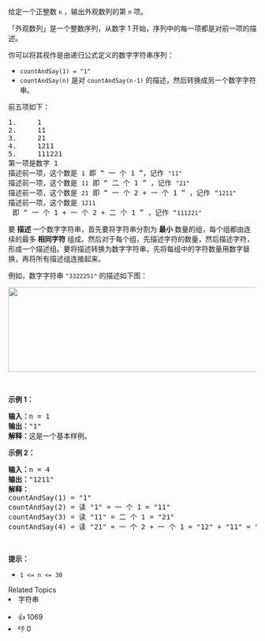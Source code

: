 <p>给定一个正整数 <code>n</code> ，输出外观数列的第 <code>n</code> 项。</p>

<p>「外观数列」是一个整数序列，从数字 1 开始，序列中的每一项都是对前一项的描述。</p>

<p>你可以将其视作是由递归公式定义的数字字符串序列：</p>

<ul> 
 <li><code>countAndSay(1) = "1"</code></li> 
 <li><code>countAndSay(n)</code> 是对 <code>countAndSay(n-1)</code> 的描述，然后转换成另一个数字字符串。</li> 
</ul>

<p>前五项如下：</p>

<pre>
1.     1
2.     11
3.     21
4.     1211
5.     111221
第一项是数字 1 
描述前一项，这个数是 <span><code>1</code></span> 即 “ 一 个 1 ”，记作 <span><code>"11"
</code></span>描述前一项，这个数是 <span><code>11</code></span> 即 “ 二 个 1 ” ，记作 <span><code>"21"
</code></span>描述前一项，这个数是 <span><code>21</code></span> 即 “ 一 个 2 + 一 个 1 ” ，记作 "<span><code>1211"
</code></span>描述前一项，这个数是 <span><code>1211</code></span> 即 “ 一 个 1 + 一 个 2 + 二 个 1 ” ，记作 "<span><code>111221"</code></span>
</pre>

<p>要 <strong>描述</strong> 一个数字字符串，首先要将字符串分割为 <strong>最小</strong> 数量的组，每个组都由连续的最多 <strong>相同字符</strong> 组成。然后对于每个组，先描述字符的数量，然后描述字符，形成一个描述组。要将描述转换为数字字符串，先将每组中的字符数量用数字替换，再将所有描述组连接起来。</p>

<p>例如，数字字符串 <code>"3322251"</code> 的描述如下图：</p> 
<img alt="" src="https://pic.leetcode-cn.com/1629874763-TGmKUh-image.png" style="width: 581px; height: 172px;" /> 
<ul> 
</ul>

<p>&nbsp;</p>

<p><strong>示例 1：</strong></p>

<pre>
<strong>输入：</strong>n = 1
<strong>输出：</strong>"1"
<strong>解释：</strong>这是一个基本样例。
</pre>

<p><strong>示例 2：</strong></p>

<pre>
<strong>输入：</strong>n = 4
<strong>输出：</strong>"1211"
<strong>解释：</strong>
countAndSay(1) = "1"
countAndSay(2) = 读 "1" = 一 个 1 = "11"
countAndSay(3) = 读 "11" = 二 个 1 = "21"
countAndSay(4) = 读 "21" = 一 个 2 + 一 个 1 = "12" + "11" = "1211"
</pre>

<p>&nbsp;</p>

<p><strong>提示：</strong></p>

<ul> 
 <li><code>1 &lt;= n &lt;= 30</code></li> 
</ul>

<div><div>Related Topics</div><div><li>字符串</li></div></div><br><div><li>👍 1069</li><li>👎 0</li></div>